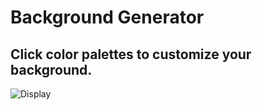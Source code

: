 # Background Generator

## Click color palettes to customize your background.

![Display](dispay.png)